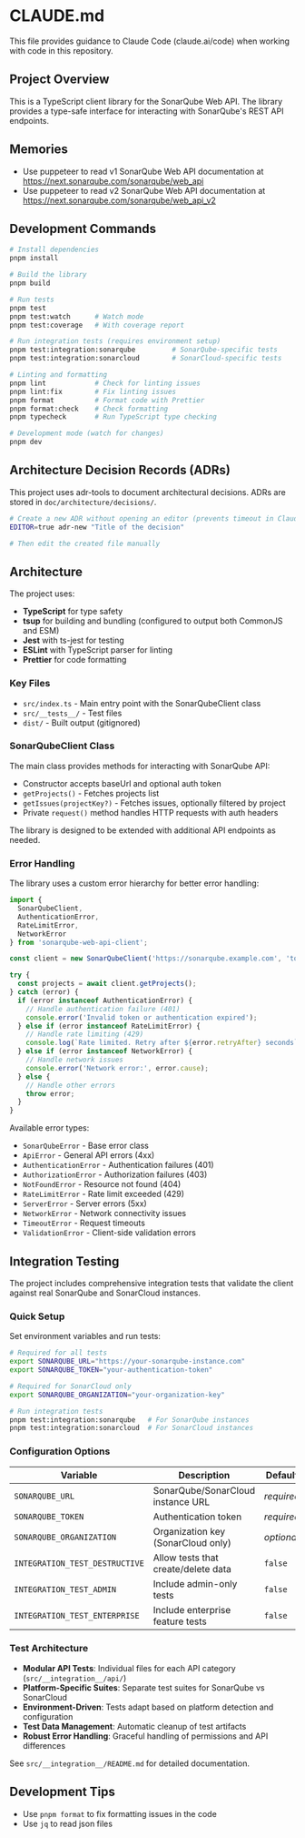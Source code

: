 # CLAUDE.md

This file provides guidance to Claude Code (claude.ai/code) when working with code in this repository.

## Project Overview

This is a TypeScript client library for the SonarQube Web API. The library provides a type-safe interface for interacting with SonarQube's REST API endpoints.

## Memories

- Use puppeteer to read v1 SonarQube Web API documentation at https://next.sonarqube.com/sonarqube/web_api
- Use puppeteer to read v2 SonarQube Web API documentation at https://next.sonarqube.com/sonarqube/web_api_v2

## Development Commands

```bash
# Install dependencies
pnpm install

# Build the library
pnpm build

# Run tests
pnpm test
pnpm test:watch      # Watch mode
pnpm test:coverage   # With coverage report

# Run integration tests (requires environment setup)
pnpm test:integration:sonarqube         # SonarQube-specific tests
pnpm test:integration:sonarcloud        # SonarCloud-specific tests

# Linting and formatting
pnpm lint            # Check for linting issues
pnpm lint:fix        # Fix linting issues
pnpm format          # Format code with Prettier
pnpm format:check    # Check formatting
pnpm typecheck       # Run TypeScript type checking

# Development mode (watch for changes)
pnpm dev
```

## Architecture Decision Records (ADRs)

This project uses adr-tools to document architectural decisions. ADRs are stored in `doc/architecture/decisions/`.

```bash
# Create a new ADR without opening an editor (prevents timeout in Claude Code)
EDITOR=true adr-new "Title of the decision"

# Then edit the created file manually
```

## Architecture

The project uses:
- **TypeScript** for type safety
- **tsup** for building and bundling (configured to output both CommonJS and ESM)
- **Jest** with ts-jest for testing
- **ESLint** with TypeScript parser for linting
- **Prettier** for code formatting

### Key Files
- `src/index.ts` - Main entry point with the SonarQubeClient class
- `src/__tests__/` - Test files
- `dist/` - Built output (gitignored)

### SonarQubeClient Class
The main class provides methods for interacting with SonarQube API:
- Constructor accepts baseUrl and optional auth token
- `getProjects()` - Fetches projects list
- `getIssues(projectKey?)` - Fetches issues, optionally filtered by project
- Private `request()` method handles HTTP requests with auth headers

The library is designed to be extended with additional API endpoints as needed.

### Error Handling

The library uses a custom error hierarchy for better error handling:

```typescript
import { 
  SonarQubeClient, 
  AuthenticationError, 
  RateLimitError,
  NetworkError 
} from 'sonarqube-web-api-client';

const client = new SonarQubeClient('https://sonarqube.example.com', 'token');

try {
  const projects = await client.getProjects();
} catch (error) {
  if (error instanceof AuthenticationError) {
    // Handle authentication failure (401)
    console.error('Invalid token or authentication expired');
  } else if (error instanceof RateLimitError) {
    // Handle rate limiting (429)
    console.log(`Rate limited. Retry after ${error.retryAfter} seconds`);
  } else if (error instanceof NetworkError) {
    // Handle network issues
    console.error('Network error:', error.cause);
  } else {
    // Handle other errors
    throw error;
  }
}
```

Available error types:
- `SonarQubeError` - Base error class
- `ApiError` - General API errors (4xx)
- `AuthenticationError` - Authentication failures (401)
- `AuthorizationError` - Authorization failures (403)
- `NotFoundError` - Resource not found (404)
- `RateLimitError` - Rate limit exceeded (429)
- `ServerError` - Server errors (5xx)
- `NetworkError` - Network connectivity issues
- `TimeoutError` - Request timeouts
- `ValidationError` - Client-side validation errors

## Integration Testing

The project includes comprehensive integration tests that validate the client against real SonarQube and SonarCloud instances.

### Quick Setup

Set environment variables and run tests:

```bash
# Required for all tests
export SONARQUBE_URL="https://your-sonarqube-instance.com"
export SONARQUBE_TOKEN="your-authentication-token"

# Required for SonarCloud only
export SONARQUBE_ORGANIZATION="your-organization-key"

# Run integration tests
pnpm test:integration:sonarqube   # For SonarQube instances
pnpm test:integration:sonarcloud  # For SonarCloud instances
```

### Configuration Options

| Variable | Description | Default |
|----------|-------------|---------|
| `SONARQUBE_URL` | SonarQube/SonarCloud instance URL | *required* |
| `SONARQUBE_TOKEN` | Authentication token | *required* |
| `SONARQUBE_ORGANIZATION` | Organization key (SonarCloud only) | *optional* |
| `INTEGRATION_TEST_DESTRUCTIVE` | Allow tests that create/delete data | `false` |
| `INTEGRATION_TEST_ADMIN` | Include admin-only tests | `false` |
| `INTEGRATION_TEST_ENTERPRISE` | Include enterprise feature tests | `false` |

### Test Architecture

- **Modular API Tests**: Individual files for each API category (`src/__integration__/api/`)
- **Platform-Specific Suites**: Separate test suites for SonarQube vs SonarCloud
- **Environment-Driven**: Tests adapt based on platform detection and configuration
- **Test Data Management**: Automatic cleanup of test artifacts
- **Robust Error Handling**: Graceful handling of permissions and API differences

See `src/__integration__/README.md` for detailed documentation.

## Development Tips

- Use `pnpm format` to fix formatting issues in the code
- Use `jq` to read json files
```